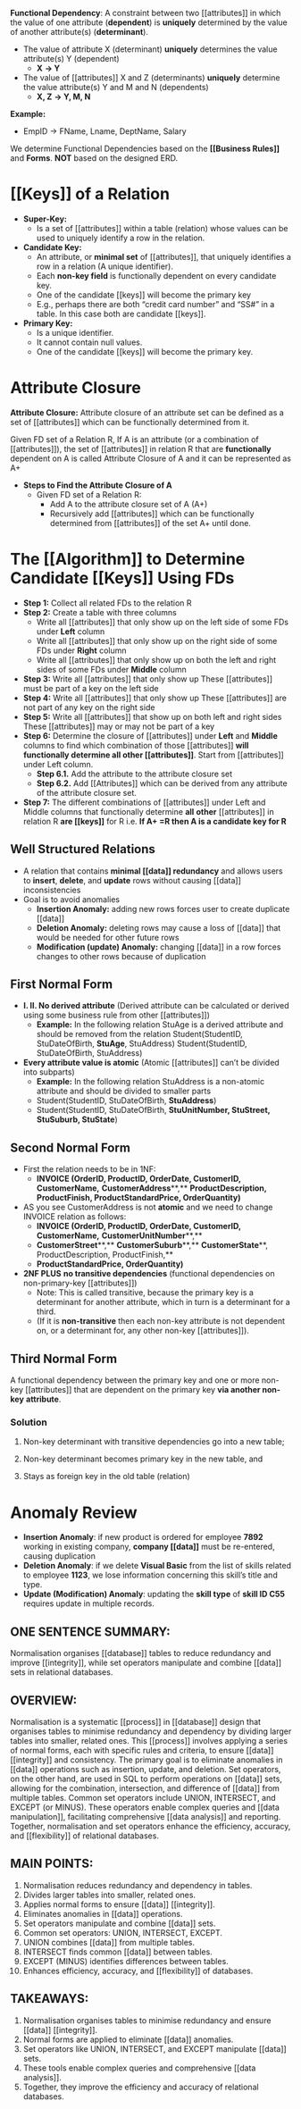 **Functional Dependency**: A constraint between two [[attributes]] in which the value of one attribute (**dependent**) is **uniquely** determined by the value of another attribute(s) (**determinant**).
- The value of attribute X (determinant) **uniquely** determines the value attribute(s) Y (dependent)
	- **X** **-> Y**
- The value of [[attributes]] X and Z (determinants) **uniquely** determine the value attribute(s) Y and M and N (dependents)
	- **X, Z** **-> Y, M, N**

**Example:**
- EmpID -> FName, Lname, DeptName, Salary

We determine Functional Dependencies based on the **[[Business Rules]]** and **Forms**. **NOT** based on the designed ERD.

# [[Keys]] of a Relation
- **Super-Key:**
	- Is a set of [[attributes]] within a table (relation) whose values can be used to uniquely identify a row in the relation.
- **Candidate Key:**
	- An attribute, or **minimal set** of [[attributes]], that uniquely identifies a row in a relation (A unique identifier).
	- Each **non-key field** is functionally dependent on every candidate key.
	- One of the candidate [[keys]] will become the primary key
	- E.g., perhaps there are both “credit card number” and “SS#” in a table. In this case both are candidate [[keys]].
- **Primary Key:**
	- Is a unique identifier.
	- It cannot contain null values.
	- One of the candidate [[keys]] will become the primary key.
# Attribute Closure
**Attribute Closure:**
Attribute closure of an attribute set can be defined as a set of [[attributes]] which can be functionally determined from it.

Given FD set of a Relation R, If A is an attribute (or a combination of [[attributes]]), the set of [[attributes]] in relation R that are **functionally** dependent on A is called Attribute Closure of A and it can be represented as A+

- **Steps to Find the Attribute Closure of A**
	- Given FD set of a Relation R:
		- Add A to the attribute closure set of A (A+)
		- Recursively add [[attributes]] which can be functionally determined from [[attributes]] of the set A+ until done.

# The [[Algorithm]] to Determine Candidate [[Keys]] Using FDs

- **Step 1:** Collect all related FDs to the relation R
- **Step 2:** Create a table with three columns
	- Write all [[attributes]] that only show up on the left side of some FDs under **Left** column
	- Write all [[attributes]] that only show up on the right side of some FDs under **Right** column
	- Write all [[attributes]] that only show up on both the left and right sides of some FDs under **Middle** column
- **Step 3:** Write all [[attributes]] that only show up These [[attributes]] must be part of a key on the left side 
- **Step 4:** Write all [[attributes]] that only show up These [[attributes]] are not part of any key on the right side 
- **Step 5:** Write all [[attributes]] that show up on both left and right sides These [[attributes]] may or may not be part of a key
- **Step 6:** Determine the closure of [[attributes]] under **Left** and **Middle** columns to find which combination of those [[attributes]] **will functionally determine all other [[attributes]]**. Start from [[attributes]] under Left column.
	- **Step 6.1.** Add the attribute to the attribute closure set
	- **Step 6.2.** Add [[Attributes]] which can be derived from any attribute of the attribute closure set.
- **Step 7:** The different combinations of [[attributes]] under Left and Middle columns that functionally determine **all** **other** [[attributes]] in relation R **are [[keys]]** for R i.e. **If A+ =R then A is a candidate key for R**

## Well Structured Relations
- A relation that contains **minimal [[data]] redundancy** and allows users to **insert**, **delete**, and **update** rows without causing [[data]] inconsistencies
- Goal is to avoid anomalies
	- **Insertion Anomaly:** adding new rows forces user to create duplicate [[data]]
	- **Deletion Anomaly:** deleting rows may cause a loss of [[data]] that would be needed for other future rows
	- **Modification (update) Anomaly:** changing [[data]] in a row forces changes to other rows because of duplication
## First Normal Form
- **I. II. No derived attribute** (Derived attribute can be calculated or derived using some business rule from other [[attributes]])
	- **Example:** In the following relation StuAge is a derived attribute and should be removed from the relation Student(StudentID, StuDateOfBirth, **StuAge**, StuAddress) Student(StudentID, StuDateOfBirth, StuAddress)
- **Every attribute value is atomic** (Atomic [[attributes]] can’t be divided into subparts)
	- **Example:** In the following relation StuAddress is a non-atomic attribute and should be divided to smaller parts
	- Student(StudentID, StuDateOfBirth, **StuAddress**)
	- Student(StudentID, StuDateOfBirth, **StuUnitNumber, StuStreet, StuSuburb, StuState**)
## Second Normal Form
- First the relation needs to be in 1NF: 
	- **INVOICE (OrderID, ProductID, OrderDate, CustomerID, CustomerName,** **CustomerAddress****,** **ProductDescription, ProductFinish, ProductStandardPrice, OrderQuantity)**
- AS you see CustomerAddress is not **atomic** and we need to change INVOICE relation as follows:
	- **INVOICE (OrderID, ProductID, OrderDate, CustomerID, CustomerName,** **CustomerUnitNumber****,**
	- **CustomerStreet****,** **CustomerSuburb****,** **CustomerState****, ProductDescription, ProductFinish,** 
	- **ProductStandardPrice, OrderQuantity)**
- **2NF PLUS** **no transitive dependencies** (functional dependencies on non-primary-key [[attributes]])
	- Note: This is called transitive, because the primary key is a determinant for another attribute, which in turn is a determinant for a third.
	- (If it is **non-transitive** then each non-key attribute is not dependent on, or a determinant for, any other non-key [[attributes]]).
## Third Normal Form
A functional dependency between the primary key and one or more non-key [[attributes]] that are dependent on the primary key **via another non-key** **attribute**.
### Solution
1. Non-key determinant with transitive dependencies go into a new table;

2. Non-key determinant becomes primary key in the new table, and

3. Stays as foreign key in the old table (relation)

# Anomaly Review
- **Insertion Anomaly**: if new product is ordered for employee **7892** working in existing company, **company [[data]]** must be re-entered, causing duplication
- **Deletion Anomaly**: if we delete **Visual Basic** from the list of skills related to employee **1123**, we lose information concerning this skill’s title and type.
- **Update (Modification) Anomaly**: updating the **skill type** of **skill ID C55** requires update in multiple records.



## ONE SENTENCE SUMMARY:
Normalisation organises [[database]] tables to reduce redundancy and improve [[integrity]], while set operators manipulate and combine [[data]] sets in relational databases.

## OVERVIEW:
Normalisation is a systematic [[process]] in [[database]] design that organises tables to minimise redundancy and dependency by dividing larger tables into smaller, related ones. This [[process]] involves applying a series of normal forms, each with specific rules and criteria, to ensure [[data]] [[integrity]] and consistency. The primary goal is to eliminate anomalies in [[data]] operations such as insertion, update, and deletion. Set operators, on the other hand, are used in SQL to perform operations on [[data]] sets, allowing for the combination, intersection, and difference of [[data]] from multiple tables. Common set operators include UNION, INTERSECT, and EXCEPT (or MINUS). These operators enable complex queries and [[data manipulation]], facilitating comprehensive [[data analysis]] and reporting. Together, normalisation and set operators enhance the efficiency, accuracy, and [[flexibility]] of relational databases.

## MAIN POINTS:
1. Normalisation reduces redundancy and dependency in tables.
2. Divides larger tables into smaller, related ones.
3. Applies normal forms to ensure [[data]] [[integrity]].
4. Eliminates anomalies in [[data]] operations.
5. Set operators manipulate and combine [[data]] sets.
6. Common set operators: UNION, INTERSECT, EXCEPT.
7. UNION combines [[data]] from multiple tables.
8. INTERSECT finds common [[data]] between tables.
9. EXCEPT (MINUS) identifies differences between tables.
10. Enhances efficiency, accuracy, and [[flexibility]] of databases.

## TAKEAWAYS:
1. Normalisation organises tables to minimise redundancy and ensure [[data]] [[integrity]].
2. Normal forms are applied to eliminate [[data]] anomalies.
3. Set operators like UNION, INTERSECT, and EXCEPT manipulate [[data]] sets.
4. These tools enable complex queries and comprehensive [[data analysis]].
5. Together, they improve the efficiency and accuracy of relational databases.